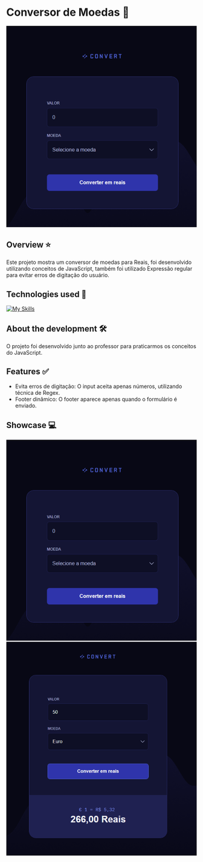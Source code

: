 # Conversor de Moedas 💱

![Conversor de Moedas](readme/home.png)

## Overview ⭐

Este projeto mostra um conversor de moedas para Reais, foi desenvolvido utilizando conceitos de JavaScript, também foi utilizado Expressão regular para evitar erros de digitação do usuário.

## Technologies used 🧩

[![My Skills](https://skillicons.dev/icons?i=html,css,javascript)](https://skillicons.dev)

## About the development 🛠️

O projeto foi desenvolvido junto ao professor para praticarmos os conceitos do JavaScript.

## Features ✅

- Evita erros de digitação: O input aceita apenas números, utilizando técnica de Regex.
- Footer dinâmico: O footer aparece apenas quando o formulário é enviado.

## Showcase 💻

![Conversor de Moedas](readme/home.png)
![Conversor de Moedas](readme/example.png)